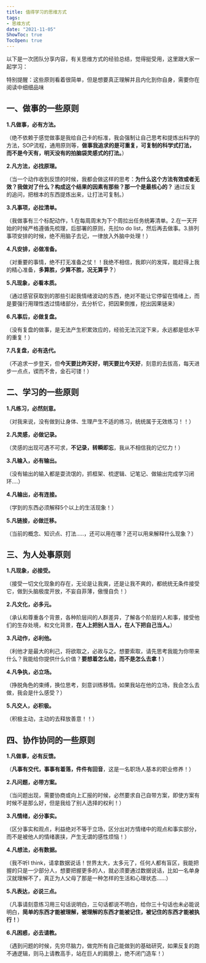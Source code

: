 ```yaml
---
title: 值得学习的思维方式
tags: 
- 思维方式
date: "2021-11-05"
ShowToc: true
TocOpen: true
---
```


以下是一次团队分享内容，有关思维方式的经验总结，觉得挺受用，这里跟大家一起学习：

特别提醒：这些原则看着很简单，但是想要真正理解并且内化到你自身，需要你在阅读中细细品味

## 一、做事的一些原则

**1.凡做事，必有方法。**

（绝不依赖于感觉做事是我给自己卡的标准，我会强制让自己思考和提炼出科学的方法，SOP流程，通用原则等，**做事我追求的是可重复，可复制的科学式打法，而不是今天有，明天没有的拍脑袋灵感式的打法。**）



**2.凡方法，必找原理。**

（当一个动作收到反馈的时候，我都会做这样的思考：**为什么这个方法有效或者无效？我做对了什么？构成这个结果的因素有那些？那一个是最核心的？** 通过反复的追问，把根本的东西提炼出来，让打法可复制。）



**3.凡事项，必拉清单。**

（我做事有三个标配动作，1.在每周周末为下个周拉出任务统筹清单。2.在一天开始的时候严格遵循先梳理，后部署的原则，先拉to do list，然后再去做事。3.排列事项安排的时候，绝不用脑子去记，一律放入外脑中处理！）



**4.凡安排，必做准备。**

（对重要的事情，绝不打无准备之仗！！我绝不相信，我即兴的发挥，能赶得上我的精心准备，**多算胜，少算不胜，况无算乎？**）



**5.凡现象，必看本质。**

（通过感官获取到的那些引起我情绪波动的东西，绝对不能让它停留在情绪上，而是要强行用理性透过情绪部分，去分析它，把因果倒推，挖出因果链来）



**6.凡事后，必做复盘。**

（没有复盘的做事，是无法产生积累效应的，经验无法沉淀下来，永远都是低水平的重复！）



**7.凡复盘，必有迭代。**

（不追求一步登天，但**今天要比昨天好，明天要比今天好**，刻意的去拔高，每天进步一点点，锲而不舍，金石可镂！）

## 二、学习的一些原则

**1.凡练习，必然刻意。**

（对我来说，没有做到让身体、生理产生不适的练习，统统属于无效练习！！）



**2.凡灵感，必做记录。**

（灵感的出现可遇不可求，**不记录，转瞬即忘**，我从不相信我的记忆力！）



**3.凡输入，必有输出。**

（没有输出的输入都是耍流氓的，抓框架、梳逻辑、记笔记、做输出完成学习闭环....）



**4.凡输出，必有连接。**

（学到的东西必须解释5个以上的生活现象！）



**5.凡链接，必做迁移。**

（当前的概念、知识点、打法.....，还可以用在哪？还可以用来解释什么现象？）

## 三、为人处事原则

**1.凡现象，必接受。**

（接受一切文化现象的存在，无论是让我爽，还是让我不爽的，都统统无条件接受它，做到头脑极度开放，不妄自菲薄，傲慢自负！）



**2.凡文化，必多元。**

（承认和尊重各个背景，各种阶层间的人群差异，了解各个阶层的人和事，接受他们的生存处境，和文化背景，**在人上把别人当人，在人下把自己当人。**）



**3.凡动作，必利他。**

（利他才是最大的利己，将欲取之，必故与之。想要索取，请先思考我能为你带来什么？我能给你提供什么价值？**要想着怎么给，而不是怎么去拿！**）



**4.凡争执，必立场。**

（挣脱角色的束缚，换位思考，刻意训练移情。如果我站在他的立场，我会怎么去做，我会是什么感受？）



**5.凡交人，必积极。**

（积极主动，主动的去释放善意！！）

## 四、协作协同的一些原则

**1.凡做事，必有反馈。**

（**凡事有交代，事事有着落，件件有回音**，这是一名职场人基本的职业修养！）



**2.凡问题，必带方案。**

（当问题出现，需要协商或向上汇报的时候，必然要求自己自带方案，即使方案有时候不是那么好，但是我给了别人选择的权利！）



**3.凡情绪，必分事实。**

（区分事实和观点，利益绝对不等于立场，区分出对方情绪中的观点和事实部分，而不是被他人的情绪裹挟，产生无谓的感性烦恼！）



**4.凡想法，必有数据。**

（我不听I think，请拿数据说话！世界太大，太多元了，任何人都有盲区，我能把握的只是一少部分人，想要把握更多的人，就必须要通过数据说话，比如一名单身汉就理解不了，真正为人父母了那是一种怎样的生活和心理状态......）



**5.凡表达，必说三点。**

（凡事请刻意练习用三句话说明白，三句话都说不明白，给你三十句话也未必能说明白，**简单的东西才能被理解，被理解的东西才能被记住，被记住的东西才能被执行！**）



**6.凡困惑，必去请教。**

（遇到问题的时候，先穷尽脑力，做完所有自己能做到的基础研究，如果反复的跑不通逻辑，则马上请教高手，站在巨人的肩膀上，绝不闭门造车！）
